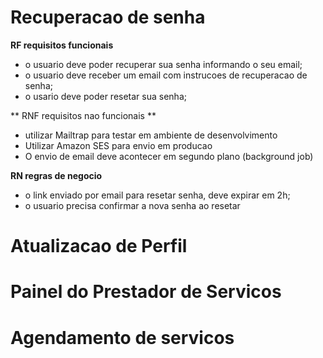 # Recuperacao de senha

**RF requisitos funcionais**

- o usuario deve poder recuperar sua senha informando o seu email;
- o usuario deve receber um email com instrucoes de recuperacao de senha;
- o usario deve poder resetar sua senha;

** RNF requisitos nao funcionais **

- utilizar Mailtrap para testar em ambiente de desenvolvimento
- Utilizar Amazon SES para envio em producao
- O envio de email deve acontecer em segundo plano (background job)

**RN regras de negocio**

- o link enviado por email para resetar senha, deve expirar em 2h;
- o usuario precisa confirmar a nova senha ao resetar

# Atualizacao de Perfil

# Painel do Prestador de Servicos

# Agendamento de servicos
